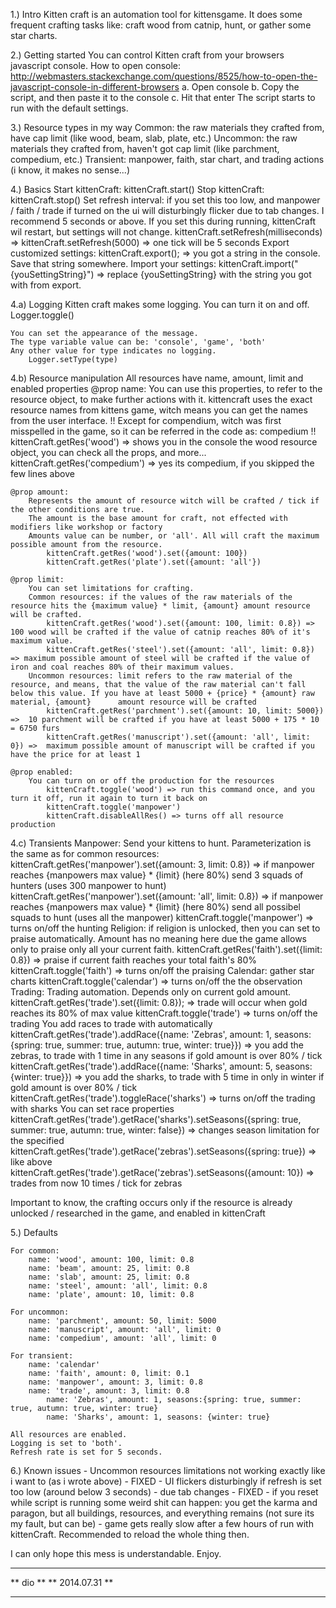 1.) Intro
	Kitten craft is an automation tool for kittensgame. 
	It does some frequent crafting tasks like: craft wood from catnip, hunt, or gather some star charts.

2.) Getting started
	You can control Kitten craft from your browsers javascript console.
	How to open console: http://webmasters.stackexchange.com/questions/8525/how-to-open-the-javascript-console-in-different-browsers
		a. Open console
		b. Copy the script, and then paste it to the console
		c. Hit that enter
	The script starts to run with the default settings.

3.) Resource types in my way
	Common: the raw materials they crafted from, have cap limit (like wood, beam, slab, plate, etc.)
	Uncommon: the raw materials they crafted from, haven't got cap limit (like parchment, compedium, etc.)
	Transient: manpower, faith, star chart, and trading actions (i know, it makes no sense...) 

4.) Basics
	Start kittenCraft: 
		kittenCraft.start()
	Stop kittenCraft:
		kittenCraft.stop()
	Set refresh interval: if you set this too low, and manpower / faith / trade if turned on the ui will disturbingly flicker due to tab changes. I recommend 5 seconds or above. If you set this during running, kittenCraft wil restart, but settings will not change.
		kittenCraft.setRefresh(milliseconds) => kittenCraft.setRefresh(5000) => one tick will be 5 seconds
	Export customized settings:
		kittenCraft.export(); => you got a string in the console. Save that string somewhere.
	Import your settings:
		kittenCraft.import("{youSettingString}") => replace {youSettingString} with the string you got with from export.
		
4.a) Logging
	Kitten craft makes some logging. You can turn it on and off.
		Logger.toggle()
	
	You can set the appearance of the message. 
	The type variable value can be: 'console', 'game', 'both'
	Any other value for type indicates no logging.
		Logger.setType(type)

4.b) Resource manipulation
	All resources have name, amount, limit and enabled properties
	@prop name: 
		You can use this properties, to refer to the resource object, to make further actions with it.
		kittencraft uses the exact resource names from kittens game, witch means you can get the names from the user interface. 
		!! Except for compendium, witch was first misspelled in the game, so it can be referred in the code as: compedium !!
			kittenCraft.getRes('wood') => shows you in the console the wood resource object, you can check all the props, and more...
			kittenCraft.getRes('compedium') => yes its compedium, if you skipped the few lines above
			
	@prop amount:
		Represents the amount of resource witch will be crafted / tick if the other conditions are true.
		The amount is the base amount for craft, not effected with modifiers like workshop or factory
		Amounts value can be number, or 'all'. All will craft the maximum possible amount from the resource.
			kittenCraft.getRes('wood').set({amount: 100})
			kittenCraft.getRes('plate').set({amount: 'all'})
			
	@prop limit:
		You can set limitations for crafting.
		Common resources: if the values of the raw materials of the resource hits the {maximum value} * limit, {amount} amount resource will be crafted.
			kittenCraft.getRes('wood').set({amount: 100, limit: 0.8}) => 100 wood will be crafted if the value of catnip reaches 80% of it's maximum value.
			kittenCraft.getRes('steel').set({amount: 'all', limit: 0.8}) => maximum possible amount of steel will be crafted if the value of iron and coal reaches 80% of their maximum values.
		Uncommon resources: limit refers to the raw material of the resource, and means, that the value of the raw material can't fall below this value. If you have at least 5000 + {price} * {amount} raw material, {amount} 		amount resource will be crafted
			kittenCraft.getRes('parchment').set({amount: 10, limit: 5000}) =>  10 parchment will be crafted if you have at least 5000 + 175 * 10 = 6750 furs 
			kittenCraft.getRes('manuscript').set({amount: 'all', limit: 0}) =>  maximum possible amount of manuscript will be crafted if you have the price for at least 1
			
	@prop enabled: 
		You can turn on or off the production for the resources
			kittenCraft.toggle('wood') => run this command once, and you turn it off, run it again to turn it back on
			kittenCraft.toggle('manpower')
			kittenCraft.disableAllRes() => turns off all resource production
	
4.c) Transients
	Manpower:
		Send your kittens to hunt. Parameterization is the same as for common resources:
			kittenCraft.getRes('manpower').set({amount: 3, limit: 0.8}) => if manpower reaches {manpowers max value} * {limit} (here 80%) send 3 squads of hunters (uses 300 manpower to hunt)
			kittenCraft.getRes('manpower').set({amount: 'all', limit: 0.8}) => if manpower reaches {manpowers max value} * {limit} (here 80%) send all possibel squads to hunt (uses all the manpower)
			kittenCraft.toggle('manpower') => turns on/off the hunting
	Religion:
		if religion is unlocked, then you can set to praise automatically. Amount has no meaning here due the game allows only to praise only all your current faith.
			kittenCraft.getRes('faith').set({limit: 0.8}) => praise if current faith reaches your total faith's 80%
			kittenCraft.toggle('faith') => turns on/off the praising
	Calendar:
		gather star charts
			kittenCraft.toggle('calendar') => turns on/off the the observation
	Trading:
		Trading automation. Depends only on current gold amount.
			kittenCraft.getRes('trade').set({limit: 0.8}); => trade will occur when gold reaches its 80% of max value
			kittenCraft.toggle('trade') => turns on/off the trading
		You add races to trade with automatically
			kittenCraft.getRes('trade').addRace({name: 'Zebras', amount: 1, seasons:{spring: true, summer: true, autumn: true, winter: true}})
				=> you add the zebras, to trade with 1 time in any seasons if gold amount is over 80% / tick
			kittenCraft.getRes('trade').addRace({name: 'Sharks', amount: 5, seasons: {winter: true}}) => you add the sharks, to trade with 5 time in only in winter if gold amount is over 80% / tick
			kittenCraft.getRes('trade').toggleRace('sharks') => turns on/off the trading with sharks
		You can set race properties
			kittenCraft.getRes('trade').getRace('sharks').setSeasons({spring: true, summer: true, autumn: true, winter: false}) => changes season limitation for the specified
			kittenCraft.getRes('trade').getRace('zebras').setSeasons({spring: true}) => like above
			kittenCraft.getRes('trade').getRace('zebras').setSeasons({amount: 10}) => trades from now 10 times / tick for zebras
			

Important to know, the crafting occurs only if the resource is already unlocked / researched in the game, and enabled in kittenCraft

5.) Defaults

	For common:
		name: 'wood', amount: 100, limit: 0.8
		name: 'beam', amount: 25, limit: 0.8
		name: 'slab', amount: 25, limit: 0.8
		name: 'steel', amount: 'all', limit: 0.8
		name: 'plate', amount: 10, limit: 0.8

	For uncommon:		  
		name: 'parchment', amount: 50, limit: 5000
		name: 'manuscript', amount: 'all', limit: 0
		name: 'compedium', amount: 'all', limit: 0

	For transient:
		name: 'calendar'
		name: 'faith', amount: 0, limit: 0.1
		name: 'manpower', amount: 3, limit: 0.8
		name: 'trade', amount: 3, limit: 0.8
			name: 'Zebras', amount: 1, seasons:{spring: true, summer: true, autumn: true, winter: true}
			name: 'Sharks', amount: 1, seasons: {winter: true}
	
	All resources are enabled.
	Logging is set to 'both'.
	Refresh rate is set for 5 seconds. 

6.) Known issues
	- Uncommon resources limitations not working exactly like i want to (as i wrote above) - FIXED
	- UI flickers disturbingly if refresh is set too low (around below 3 seconds) - due tab changes - FIXED
	- if you reset while script is running some weird shit can happen: 
		you get the karma and paragon, but all buildings, resources, and everything remains (not sure its my fault, but can be)
	- game gets really slow after a few hours of run with kittenCraft. Recommended to reload the whole thing then.
	
I can only hope this mess is understandable.
Enjoy.

****************
**    dio     **
** 2014.07.31 **
****************